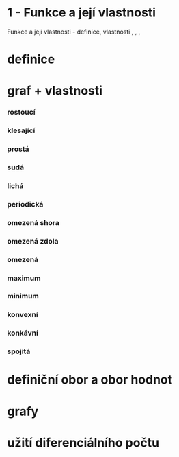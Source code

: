 
# 1 - Funkce a její vlastnosti

Funkce a její vlastnosti - definice, vlastnosti , , , 

# definice

# graf + vlastnosti

### rostoucí

### klesající

### prostá

### sudá

### lichá

### periodická

### omezená shora

### omezená zdola

### omezená

### maximum

### minimum

### konvexní

### konkávní

### spojitá

# definiční obor a obor hodnot

# grafy

# užití diferenciálního počtu